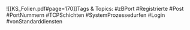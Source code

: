 
![[KS_Folien.pdf#page=170]]Tags & Topics:
   #zBPort
   #Registrierte
   #Post
   #PortNummern
   #TCPSchichten
   #SystemProzessedurfen
   #Login
   #vonStandarddiensten